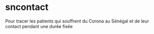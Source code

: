 # sncontact
Pour tracer les patients qui souffrent du Corona au Sénégal et de leur contact pendant une durée fixée

